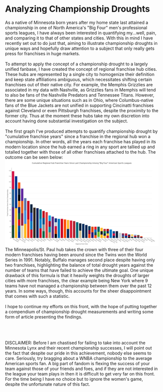 # Analyzing Championship Droughts
As a native of Minnesota born years after my home state last attained a championship in one of North America's "Big Four" men's professional sports leagues, I have always been interested in quantifying my...well, pain, and comparing it to that of other states and cities. With this in mind I have recently set out to do just that, aiming to illustrate championship droughts in unique ways and hopefully draw attention to a subject that only really gets press for franchises in huge markets.\
\
To attempt to apply the concept of a championship drought to a largely unified fanbase, I have created the concept of regional franchise hub cities. These hubs are represented by a single city to homogenize their definition and keep state affiliations ambiguous, which necessitates shifting certain franchises out of their native city. For example, the Memphis Grizzlies are associated in my data with Nashville, as Grizzlies fans in Memphis will tend to also be fans of the Nashville Predators and Tennessee Titans. However, there are some unique situations such as in Ohio, where Columbus-native fans of the Blue Jackets are not unified in supporting Cincinatti franchises against Cleveland or even Pittsburgh franchises, despite the proximity to the former city. Thus at the moment these hubs take my own discretion into account having done substantial investigation on the subject.\
\
The first graph I've produced attempts to quantify championship drought by "cumulative franchise years" since a franchise in the regional hub won a championship. In other words, all the years each franchise has played in its modern location since the hub earned a ring in any sport are tallied up and totalled together with those of all other franchises attached to the hub. The outcome can be seen below: \
![Graph Showing Cumulative Years Since Last Championship Among Regional Franchises](./Graphs/Cumulative%20Years%20Since%20Championship.png)
The Minneapolis/St. Paul hub takes the crown with three of their four modern franchises having been around since the Twins won the World Series in 1991. Notably, Buffalo manages second place despite having only two franchises, highlighting the balance of total drought years against the number of teams that have failed to achieve the ultimate goal. One unique drawback of this formula is that it heavily weights the droughts of larger cities with more franchises, the clear example being New York where 9 teams have not managed a championship between them over the past 12 years. In some ways, though, this accounts for the sheer disappointment that comes with such a statistic. \
\
I hope to continue my efforts on this front, with the hope of putting together a compendium of championship drought measurements and writing some form of article presenting the findings.\
\
\
\
\
DISCLAIMER:  Before I am chastised for failing to take into account the Minnesota Lynx and their recent championship successes, I will point out the fact that despite our pride in this achievement, nobody else seems to care. Seriously, try bragging about a WNBA championship to the average American sports fan. A big part of fandom is flexing the success of your team against those of your friends and foes, and if they are not interested in the league your team plays in then it is difficult to get very far on this front. For the time being I have no choice but to ignore the women's game, despite the unfortunate nature of this fact.
